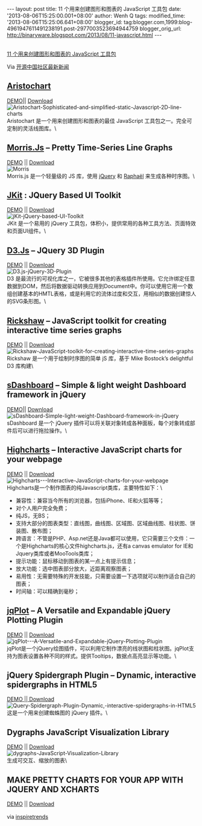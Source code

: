 --- layout: post title: 11 个用来创建图形和图表的 JavaScript 工具包
date: '2013-08-06T15:25:00.001+08:00' author: Wenh Q tags:
modified\_time: '2013-08-06T15:25:06.641+08:00' blogger\_id:
tag:blogger.com,1999:blog-4961947611491238191.post-2977003523694944759
blogger\_orig\_url:
http://binaryware.blogspot.com/2013/08/11-javascript.html ---

[\
11 个用来创建图形和图表的 JavaScript
工具包](http://www.oschina.net/news/42946/11-javascript-toolkit-for-creating-charts-and-graphs)

Via [开源中国社区最新新闻](http://www.oschina.net/?from=rss)

[Aristochart](http://www.oschina.net/p/aristochart)
---------------------------------------------------

[DEMO](http://dunxrion.github.io/aristochart/index.html)||
[Download](https://github.com/dunxrion/aristochart/archive/master.zip)\
![Aristochart-Sophisticated-and-simplified-static-Javascript-2D-line-charts](http://static.oschina.net/uploads/space/2013/0806/081719_1siu_12.jpg)\
Aristochart 是一个用来创建图形和图表的最佳 JavaScript
工具包之一。完全可定制的灵活线图库。\

[Morris.Js](http://www.oschina.net/p/morris-js) – Pretty Time-Series Line Graphs
--------------------------------------------------------------------------------

[DEMO](http://www.oesmith.co.uk/morris.js/) ||
[Download](https://github.com/oesmith/morris.js/archive/master.zip)\
![Morris](http://static.oschina.net/uploads/img/201308/06083359_AEQb.jpg)\
Morris.js 是一个轻量级的 JS 库，使用
[jQuery](http://www.oschina.net/p/jquery) 和
[Raphaël](http://www.oschina.net/p/raphael) 来生成各种时序图。\

[JKit](http://www.oschina.net/p/jkit) : JQuery Based UI Toolkit
---------------------------------------------------------------

[DEMO](http://jquery-jkit.com/) ||
[Download](https://github.com/FrediBach/jQuery-jKit/archive/master.zip)\
![jKit-jQuery-based-UI-Toolkit](http://static.oschina.net/uploads/img/201308/06082435_U3V1.jpg)\
JKit 是一个易用的 jQuery
工具包，体积小，提供常用的各种工具方法、页面特效和页面UI组件。\

[D3.Js](http://www.oschina.net/p/d3) – JQuery 3D Plugin
-------------------------------------------------------

[DEMO](http://d3js.org/) || [Download](http://d3js.org/d3.v3.zip)\
![D3.js-jQuery-3D-Plugin](http://static.oschina.net/uploads/img/201203/13104740_QRwT.jpg)\
D3
是最流行的可视化库之一，它被很多其他的表格插件所使用。它允许绑定任意数据到DOM，然后将数据驱动转换应用到Document中。你可以使用它用一个数组创建基本的HMTL表格，或是利用它的流体过度和交互，用相似的数据创建惊人的SVG条形图。\

**[Rickshaw](http://www.oschina.net/p/rickshaw) – JavaScript toolkit for creating interactive time series graphs**
------------------------------------------------------------------------------------------------------------------

[DEMO](http://code.shutterstock.com/rickshaw/examples/extensions.html)
|| [Download](https://github.com/shutterstock/rickshaw)\
![Rickshaw-JavaScript-toolkit-for-creating-interactive-time-series-graphs](http://static.oschina.net/uploads/img/201201/25091926_O6HG.png)\
Rickshaw 是一个用于绘制时序图的简单 jS 库，基于 Mike Bostock’s
delightful D3 库构建\

[sDashboard](http://www.oschina.net/p/sdashboard) – Simple & light weight Dashboard framework in jQuery
-------------------------------------------------------------------------------------------------------

[DEMO](http://modeln.github.com/sDashboard/example/ex.html)||
[Download](https://github.com/ModelN/sDashboard)\
![sDashboard-Simple-light-weight-Dashboard-framework-in-jQuery](http://static.oschina.net/uploads/img/201308/06083118_Gmj9.jpg)\
sDashboard 是一个 jQuery
插件可以将关联对象转成各种面板，每个对象转成部件后可以进行拖拉操作。\

[Highcharts](http://www.oschina.net/p/highcharts) – Interactive JavaScript charts for your webpage
--------------------------------------------------------------------------------------------------

[DEMO](http://www.highcharts.com/demo/) ||
[Download](http://www.highcharts.com/download)\
![Highcharts---Interactive-JavaScript-charts-for-your-webpage](http://static.oschina.net/uploads/img/201308/06083400_qgSX.jpg)\
Highcharts是一个制作图表的纯Javascript类库，主要特性如下：\

-   兼容性：兼容当今所有的浏览器，包括iPhone、IE和火狐等等；
-   对个人用户完全免费；
-   纯JS，无BS；
-   支持大部分的图表类型：直线图，曲线图、区域图、区域曲线图、柱状图、饼装图、散布图；
-   跨语言：不管是PHP、Asp.net还是Java都可以使用，它只需要三个文件：一个是Highcharts的核心文件highcharts.js，还有a
    canvas emulator for IE和Jquery类库或者MooTools类库；
-   提示功能：鼠标移动到图表的某一点上有提示信息；
-   放大功能：选中图表部分放大，近距离观察图表；
-   易用性：无需要特殊的开发技能，只需要设置一下选项就可以制作适合自己的图表；
-   时间轴：可以精确到毫秒；

[jqPlot](http://www.oschina.net/p/jqplot) – A Versatile and Expandable jQuery Plotting Plugin
---------------------------------------------------------------------------------------------

[DEMO](http://www.jqplot.com/tests/line-charts.php) ||
[Download](https://bitbucket.org/cleonello/jqplot/downloads/)\
![jqPlot---A-Versatile-and-Expandable-jQuery-Plotting-Plugin](http://static.oschina.net/uploads/img/201308/06083400_CHOB.jpg)\
jqPlot是一个jQuery绘图插件，可以利用它制作漂亮的线状图和柱状图。jqPlot支持为图表设置各种不同的样式。提供Tooltips，数据点高亮显示等功能。\

jQuery Spidergraph Plugin – Dynamic, interactive spidergraphs in HTML5
----------------------------------------------------------------------

[DEMO ||
Download](http://www.nacodes.com/2013/01/30/jQuery-Spidergraph-Plugin-Dynamic-interactive-spidergraphs-in-HTML5)\
![Query-Spidergraph-Plugin-Dynamic,-interactive-spidergraphs-in-HTML5](http://static.oschina.net/uploads/img/201308/06083401_WtPP.jpg)\
这是一个用来创建蜘蛛图的 jQuery 插件。\

Dygraphs JavaScript Visualization Library
-----------------------------------------

[DEMO](http://dygraphs.com/#demo) ||
[Download](https://github.com/danvk/dygraphs)\
![dygraphs-JavaScript-Visualization-Library](http://static.oschina.net/uploads/img/201308/06083401_3tx6.jpg)\
生成可交互、缩放的图表\

MAKE PRETTY CHARTS FOR YOUR APP WITH JQUERY AND XCHARTS
-------------------------------------------------------

[DEMO](http://demo.tutorialzine.com/2013/01/charts-jquery-ajax/) ||
[Download](http://demo.tutorialzine.com/2013/01/charts-jquery-ajax/charts-jquery-ajax.zip)\
\
via
[inspiretrends](http://inspiretrends.com/11-javascript-toolkit-for-creating-charts-and-graphs/)
